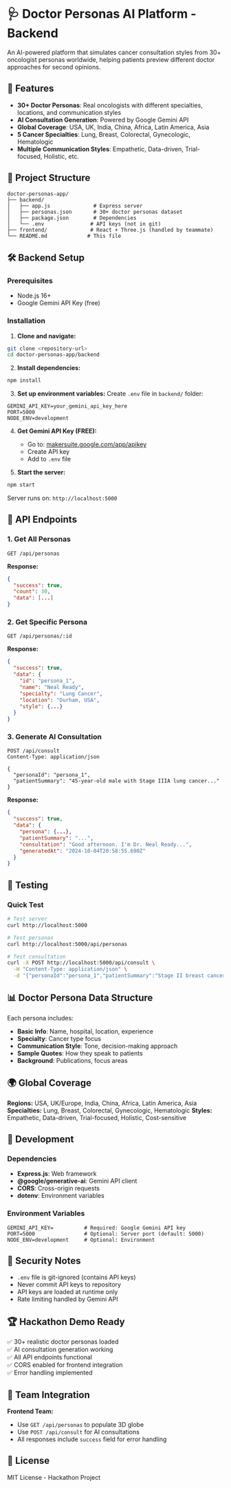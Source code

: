 # 🩺 Doctor Personas AI Platform - Backend

An AI-powered platform that simulates cancer consultation styles from 30+ oncologist personas worldwide, helping patients preview different doctor approaches for second opinions.

## 🚀 Features

- **30+ Doctor Personas**: Real oncologists with different specialties, locations, and communication styles
- **AI Consultation Generation**: Powered by Google Gemini API
- **Global Coverage**: USA, UK, India, China, Africa, Latin America, Asia
- **5 Cancer Specialties**: Lung, Breast, Colorectal, Gynecologic, Hematologic
- **Multiple Communication Styles**: Empathetic, Data-driven, Trial-focused, Holistic, etc.

## 📁 Project Structure

```
doctor-personas-app/
├── backend/
│   ├── app.js              # Express server
│   ├── personas.json       # 30+ doctor personas dataset
│   ├── package.json        # Dependencies
│   └── .env               # API keys (not in git)
├── frontend/              # React + Three.js (handled by teammate)
└── README.md             # This file
```

## 🛠️ Backend Setup

### Prerequisites
- Node.js 16+
- Google Gemini API Key (free)

### Installation

1. **Clone and navigate:**
```bash
git clone <repository-url>
cd doctor-personas-app/backend
```

2. **Install dependencies:**
```bash
npm install
```

3. **Set up environment variables:**
Create `.env` file in `backend/` folder:
```env
GEMINI_API_KEY=your_gemini_api_key_here
PORT=5000
NODE_ENV=development
```

4. **Get Gemini API Key (FREE):**
   - Go to: [makersuite.google.com/app/apikey](https://makersuite.google.com/app/apikey)
   - Create API key
   - Add to `.env` file

5. **Start the server:**
```bash
npm start
```

Server runs on: `http://localhost:5000`

## 📡 API Endpoints

### 1. Get All Personas
```http
GET /api/personas
```
**Response:**
```json
{
  "success": true,
  "count": 30,
  "data": [...]
}
```

### 2. Get Specific Persona
```http
GET /api/personas/:id
```
**Response:**
```json
{
  "success": true,
  "data": {
    "id": "persona_1",
    "name": "Neal Ready",
    "specialty": "Lung Cancer",
    "location": "Durham, USA",
    "style": {...}
  }
}
```

### 3. Generate AI Consultation
```http
POST /api/consult
Content-Type: application/json

{
  "personaId": "persona_1",
  "patientSummary": "45-year-old male with Stage IIIA lung cancer..."
}
```

**Response:**
```json
{
  "success": true,
  "data": {
    "persona": {...},
    "patientSummary": "...",
    "consultation": "Good afternoon. I'm Dr. Neal Ready...",
    "generatedAt": "2024-10-04T20:58:55.690Z"
  }
}
```

## 🧪 Testing

### Quick Test
```bash
# Test server
curl http://localhost:5000

# Test personas
curl http://localhost:5000/api/personas

# Test consultation
curl -X POST http://localhost:5000/api/consult \
  -H "Content-Type: application/json" \
  -d '{"personaId":"persona_1","patientSummary":"Stage II breast cancer patient seeking second opinion"}'
```

## 📊 Doctor Persona Data Structure

Each persona includes:
- **Basic Info**: Name, hospital, location, experience
- **Specialty**: Cancer type focus
- **Communication Style**: Tone, decision-making approach
- **Sample Quotes**: How they speak to patients
- **Background**: Publications, focus areas

## 🌍 Global Coverage

**Regions:** USA, UK/Europe, India, China, Africa, Latin America, Asia
**Specialties:** Lung, Breast, Colorectal, Gynecologic, Hematologic
**Styles:** Empathetic, Data-driven, Trial-focused, Holistic, Cost-sensitive

## 🔧 Development

### Dependencies
- **Express.js**: Web framework
- **@google/generative-ai**: Gemini API client
- **CORS**: Cross-origin requests
- **dotenv**: Environment variables

### Environment Variables
```env
GEMINI_API_KEY=          # Required: Google Gemini API key
PORT=5000                # Optional: Server port (default: 5000)
NODE_ENV=development     # Optional: Environment
```

## 🚨 Security Notes

- `.env` file is git-ignored (contains API keys)
- Never commit API keys to repository
- API keys are loaded at runtime only
- Rate limiting handled by Gemini API

## 🏆 Hackathon Demo Ready

✅ 30+ realistic doctor personas loaded  
✅ AI consultation generation working  
✅ All API endpoints functional  
✅ CORS enabled for frontend integration  
✅ Error handling implemented  

## 👥 Team Integration

**Frontend Team:**
- Use `GET /api/personas` to populate 3D globe
- Use `POST /api/consult` for AI consultations
- All responses include `success` field for error handling

## 📝 License

MIT License - Hackathon Project